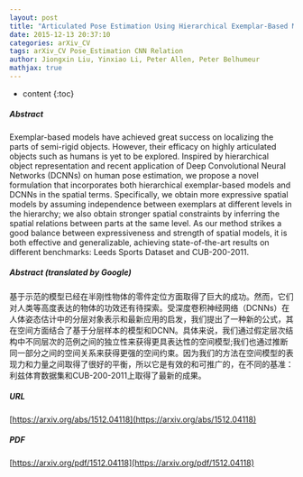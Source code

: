 ```yaml
---
layout: post
title: "Articulated Pose Estimation Using Hierarchical Exemplar-Based Models"
date: 2015-12-13 20:37:10
categories: arXiv_CV
tags: arXiv_CV Pose_Estimation CNN Relation
author: Jiongxin Liu, Yinxiao Li, Peter Allen, Peter Belhumeur
mathjax: true
---
```


* content
{:toc}

##### Abstract
Exemplar-based models have achieved great success on localizing the parts of semi-rigid objects. However, their efficacy on highly articulated objects such as humans is yet to be explored. Inspired by hierarchical object representation and recent application of Deep Convolutional Neural Networks (DCNNs) on human pose estimation, we propose a novel formulation that incorporates both hierarchical exemplar-based models and DCNNs in the spatial terms. Specifically, we obtain more expressive spatial models by assuming independence between exemplars at different levels in the hierarchy; we also obtain stronger spatial constraints by inferring the spatial relations between parts at the same level. As our method strikes a good balance between expressiveness and strength of spatial models, it is both effective and generalizable, achieving state-of-the-art results on different benchmarks: Leeds Sports Dataset and CUB-200-2011.

##### Abstract (translated by Google)
基于示范的模型已经在半刚性物体的零件定位方面取得了巨大的成功。然而，它们对人类等高度表达的物体的功效还有待探索。受深度卷积神经网络（DCNNs）在人体姿态估计中的分层对象表示和最新应用的启发，我们提出了一种新的公式，其在空间方面结合了基于分层样本的模型和DCNN。具体来说，我们通过假定层次结构中不同层次的范例之间的独立性来获得更具表达性的空间模型;我们也通过推断同一部分之间的空间关系来获得更强的空间约束。因为我们的方法在空间模型的表现力和力量之间取得了很好的平衡，所以它是有效的和可推广的，在不同的基准：利兹体育数据集和CUB-200-2011上取得了最新的成果。

##### URL
[https://arxiv.org/abs/1512.04118](https://arxiv.org/abs/1512.04118)

##### PDF
[https://arxiv.org/pdf/1512.04118](https://arxiv.org/pdf/1512.04118)

